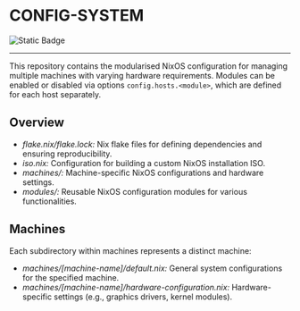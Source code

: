 # CONFIG-SYSTEM

![Static Badge](https://img.shields.io/badge/NixOS-System-036ffc?style=for-the-badge&logo=NixOS&labelColor=ffffff&color=036ffc)

---

This repository contains the modularised NixOS configuration for managing 
multiple machines with varying hardware requirements. Modules can be enabled
or disabled via options `config.hosts.<module>`, which are defined for each
host separately.

## Overview

- _flake.nix/flake.lock:_ Nix flake files for defining dependencies and ensuring 
  reproducibility.
- _iso.nix:_ Configuration for building a custom NixOS installation ISO.
- _machines/:_ Machine-specific NixOS configurations and hardware settings.
- _modules/:_ Reusable NixOS configuration modules for various functionalities.

## Machines

Each subdirectory within machines represents a distinct machine:

- _machines/[machine-name]/default.nix:_ General system configurations for the 
  specified machine.
- _machines/[machine-name]/hardware-configuration.nix:_ Hardware-specific settings 
  (e.g., graphics drivers, kernel modules).

